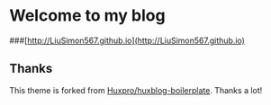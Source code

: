# Welcome to my blog
###[http://LiuSimon567.github.io](http://LiuSimon567.github.io)


## Thanks

This theme is forked from [Huxpro/huxblog-boilerplate](https://github.com/Huxpro/huxblog-boilerplate). Thanks a lot!  
